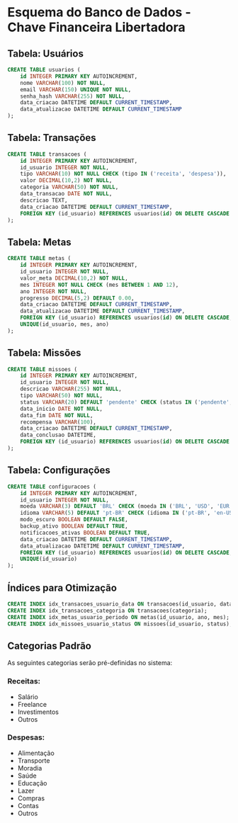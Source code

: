 # Esquema do Banco de Dados - Chave Financeira Libertadora

## Tabela: Usuários
```sql
CREATE TABLE usuarios (
    id INTEGER PRIMARY KEY AUTOINCREMENT,
    nome VARCHAR(100) NOT NULL,
    email VARCHAR(150) UNIQUE NOT NULL,
    senha_hash VARCHAR(255) NOT NULL,
    data_criacao DATETIME DEFAULT CURRENT_TIMESTAMP,
    data_atualizacao DATETIME DEFAULT CURRENT_TIMESTAMP
);
```

## Tabela: Transações
```sql
CREATE TABLE transacoes (
    id INTEGER PRIMARY KEY AUTOINCREMENT,
    id_usuario INTEGER NOT NULL,
    tipo VARCHAR(10) NOT NULL CHECK (tipo IN ('receita', 'despesa')),
    valor DECIMAL(10,2) NOT NULL,
    categoria VARCHAR(50) NOT NULL,
    data_transacao DATE NOT NULL,
    descricao TEXT,
    data_criacao DATETIME DEFAULT CURRENT_TIMESTAMP,
    FOREIGN KEY (id_usuario) REFERENCES usuarios(id) ON DELETE CASCADE
);
```

## Tabela: Metas
```sql
CREATE TABLE metas (
    id INTEGER PRIMARY KEY AUTOINCREMENT,
    id_usuario INTEGER NOT NULL,
    valor_meta DECIMAL(10,2) NOT NULL,
    mes INTEGER NOT NULL CHECK (mes BETWEEN 1 AND 12),
    ano INTEGER NOT NULL,
    progresso DECIMAL(5,2) DEFAULT 0.00,
    data_criacao DATETIME DEFAULT CURRENT_TIMESTAMP,
    data_atualizacao DATETIME DEFAULT CURRENT_TIMESTAMP,
    FOREIGN KEY (id_usuario) REFERENCES usuarios(id) ON DELETE CASCADE,
    UNIQUE(id_usuario, mes, ano)
);
```

## Tabela: Missões
```sql
CREATE TABLE missoes (
    id INTEGER PRIMARY KEY AUTOINCREMENT,
    id_usuario INTEGER NOT NULL,
    descricao VARCHAR(255) NOT NULL,
    tipo VARCHAR(50) NOT NULL,
    status VARCHAR(20) DEFAULT 'pendente' CHECK (status IN ('pendente', 'concluida', 'expirada')),
    data_inicio DATE NOT NULL,
    data_fim DATE NOT NULL,
    recompensa VARCHAR(100),
    data_criacao DATETIME DEFAULT CURRENT_TIMESTAMP,
    data_conclusao DATETIME,
    FOREIGN KEY (id_usuario) REFERENCES usuarios(id) ON DELETE CASCADE
);
```

## Tabela: Configurações
```sql
CREATE TABLE configuracoes (
    id INTEGER PRIMARY KEY AUTOINCREMENT,
    id_usuario INTEGER NOT NULL,
    moeda VARCHAR(3) DEFAULT 'BRL' CHECK (moeda IN ('BRL', 'USD', 'EUR')),
    idioma VARCHAR(5) DEFAULT 'pt-BR' CHECK (idioma IN ('pt-BR', 'en-US')),
    modo_escuro BOOLEAN DEFAULT FALSE,
    backup_ativo BOOLEAN DEFAULT TRUE,
    notificacoes_ativas BOOLEAN DEFAULT TRUE,
    data_criacao DATETIME DEFAULT CURRENT_TIMESTAMP,
    data_atualizacao DATETIME DEFAULT CURRENT_TIMESTAMP,
    FOREIGN KEY (id_usuario) REFERENCES usuarios(id) ON DELETE CASCADE,
    UNIQUE(id_usuario)
);
```

## Índices para Otimização
```sql
CREATE INDEX idx_transacoes_usuario_data ON transacoes(id_usuario, data_transacao);
CREATE INDEX idx_transacoes_categoria ON transacoes(categoria);
CREATE INDEX idx_metas_usuario_periodo ON metas(id_usuario, ano, mes);
CREATE INDEX idx_missoes_usuario_status ON missoes(id_usuario, status);
```

## Categorias Padrão
As seguintes categorias serão pré-definidas no sistema:

### Receitas:
- Salário
- Freelance
- Investimentos
- Outros

### Despesas:
- Alimentação
- Transporte
- Moradia
- Saúde
- Educação
- Lazer
- Compras
- Contas
- Outros

